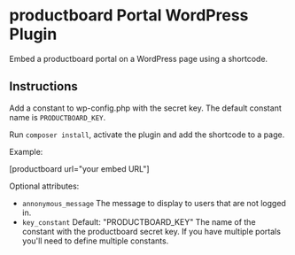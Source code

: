 # productboard Portal WordPress Plugin

Embed a productboard portal on a WordPress page using a shortcode.

## Instructions

Add a constant to wp-config.php with the secret key. The default constant name is `PRODUCTBOARD_KEY`.

Run `composer install`, activate the plugin and add the shortcode to a page.

Example:

[productboard url="your embed URL"]

Optional attributes:

- `annonymous_message` The message to display to users that are not logged in.
- `key_constant` Default: "PRODUCTBOARD_KEY" The name of the constant with the productboard secret key. If you have multiple portals you'll need to define multiple constants.
